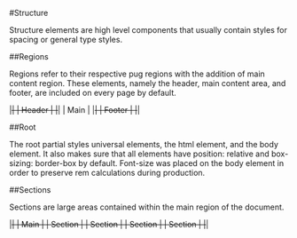 #Structure

Structure elements are high level components that usually contain styles for spacing or general type styles.

##Regions

Regions refer to their respective pug regions with the addition of main content region. These elements, namely the header, main content area, and footer, are included on every page by default.

|~~~~~~~~~~~~~~~~|
|  Header        |
|~~~~~~~~~~~~~~~~|
|  Main          |
|~~~~~~~~~~~~~~~~|
|  Footer        |
|~~~~~~~~~~~~~~~~|

##Root

The root partial styles universal elements, the html element, and the body element. It also makes sure that all elements have position: relative and box-sizing: border-box by default. Font-size was placed on the body element in order to preserve rem calculations during production.

##Sections

Sections are large areas contained within the main region of the document.

|~~~~~~~~~~~~~~~~|
|  Main          |
|    Section     |
|    Section     |
|    Section     |
|    Section     |
|~~~~~~~~~~~~~~~~|
